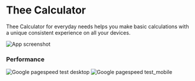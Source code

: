 # Thee Calculator
Thee Calculator for everyday needs helps you make basic calculations with a unique consistent experience on all your devices.

![App screenshot](https://theecal.com/img/cover.png)

### Performance
![Google pagespeed test desktop](https://user-images.githubusercontent.com/55940669/226196200-8d446620-29ab-418b-84be-8930c776b005.png)
![Google pagespeed test_mobile](https://user-images.githubusercontent.com/55940669/226196220-95657cea-d0c6-4f3b-8c28-5ea3e9656465.png)
